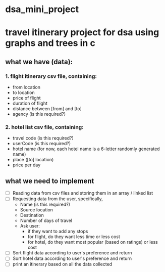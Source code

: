 # dsa_mini_project
# travel itinerary project for dsa using graphs and trees in c

## what we have (data):
### 1. flight itinerary csv file, containing:
- from location
- to location
- price of flight
- duration of flight
- distance between [from] and [to]
- agency (is this required?)

### 2. hotel list csv file, containing:
- travel code (is this required?)
- userCode (is this required?)
- hotel name (for now, each hotel name is a 6-letter randomly generated name)
- place ([to] location)
- price per day

## what we need to implement

- [ ] Reading data from csv files and storing them in an array / linked list
- [ ] Requesting data from the user, specifically,
  - Name (is this required?)
  - Source location
  - Destination
  - Number of days of travel
  - Ask user:
    - if they want to add any stops
    - for flight, do they want less time or less cost
    - for hotel, do they want most popular (based on ratings) or less cost
- [ ] Sort flight data according to user's preference and return
- [ ]  Sort hotel data according to user's preference and return
- [ ]   print an itinerary based on all the data collected
